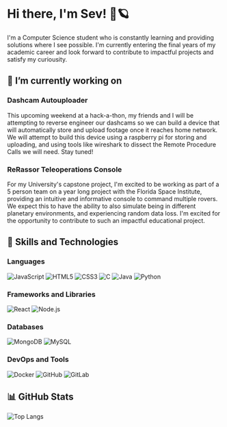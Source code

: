 
# Hi there, I'm Sev! 👋🪐

I'm a Computer Science student who is constantly learning and providing solutions where I see possible. I'm currently entering the final years of my academic career and look forward to contribute to impactful projects and satisfy my curiousity.
## 🔭 I’m currently working on 
### Dashcam Autouploader
This upcoming weekend at a hack-a-thon, my friends and I will be attempting to reverse engineer our dashcams so we can build a device that will automatically store and upload footage once it reaches home network. We will attempt to build this device using a raspberry pi for storing and uploading, and using tools like wireshark to dissect the Remote Procedure Calls we will need. Stay tuned! 

### ReRassor Teleoperations Console
For my University's capstone project, I'm excited to be working as part of a 5 person team on a year long project with the Florida Space Institute, providing an intuitive and informative console to command multiple rovers. We expect this to have the ability to also simulate being in different planetary environments, and experiencing random data loss. I'm excited for the opportunity to contribute to such an impactful educational project.

## 🚀 Skills and Technologies

### Languages
![JavaScript](https://img.shields.io/badge/-JavaScript-F7DF1E?style=flat-square&logo=javascript&logoColor=white) ![HTML5](https://img.shields.io/badge/-HTML5-E34F26?style=flat-square&logo=html5&logoColor=white) ![CSS3](https://img.shields.io/badge/-CSS3-1572B6?style=flat-square&logo=css3&logoColor=white) ![C](https://img.shields.io/badge/-C-A8B9CC?style=flat-square&logo=c&logoColor=white) ![Java](https://img.shields.io/badge/-Java-007396?style=flat-square&logo=openjdk&logoColor=white) ![Python](https://img.shields.io/badge/-Python-3776AB?style=flat-square&logo=python&logoColor=white) 

### Frameworks and Libraries
![React](https://img.shields.io/badge/-React-61DAFB?style=flat-square&logo=react&logoColor=white) ![Node.js](https://img.shields.io/badge/-Node.js-339933?style=flat-square&logo=node.js&logoColor=white)

### Databases
![MongoDB](https://img.shields.io/badge/-MongoDB-47A248?style=flat-square&logo=mongodb&logoColor=white) ![MySQL](https://img.shields.io/badge/-MySQL-4479A1?style=flat-square&logo=mysql&logoColor=white)

### DevOps and Tools
![Docker](https://img.shields.io/badge/-Docker-2496ED?style=flat-square&logo=docker&logoColor=white) ![GitHub](https://img.shields.io/badge/-GitHub-181717?style=flat-square&logo=github&logoColor=white) ![GitLab](https://img.shields.io/badge/-GitLab-FCA121?style=flat-square&logo=gitlab&logoColor=white)

## 📊 GitHub Stats
![Top Langs](https://github-readme-stats.vercel.app/api/top-langs/?username=vesmor&layout=compact&theme=radical)

<!--
**vesmor/vesmor** is a ✨ _special_ ✨ repository because its `README.md` (this file) appears on your GitHub profile.

Here are some ideas to get you started:

- 🔭 I’m currently working on ...
- 🌱 I’m currently learning ...
- 👯 I’m looking to collaborate on ...
- 🤔 I’m looking for help with ...
- 💬 Ask me about ...
- 📫 How to reach me: ...
- 😄 Pronouns: ...
- ⚡ Fun fact: ...
-->
